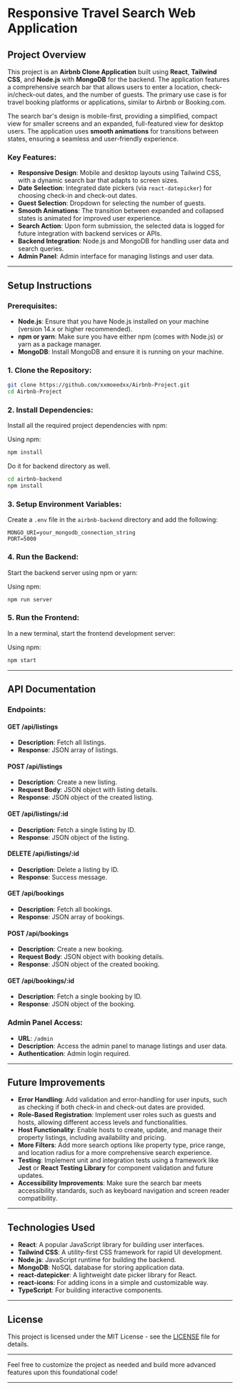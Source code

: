# Responsive Travel Search Web Application

## Project Overview

This project is an **Airbnb Clone Application** built using **React**, **Tailwind CSS**, and **Node.js** with **MongoDB** for the backend. The application features a comprehensive search bar that allows users to enter a location, check-in/check-out dates, and the number of guests. The primary use case is for travel booking platforms or applications, similar to Airbnb or Booking.com.

The search bar's design is mobile-first, providing a simplified, compact view for smaller screens and an expanded, full-featured view for desktop users. The application uses **smooth animations** for transitions between states, ensuring a seamless and user-friendly experience.

### Key Features:
- **Responsive Design**: Mobile and desktop layouts using Tailwind CSS, with a dynamic search bar that adapts to screen sizes.
- **Date Selection**: Integrated date pickers (via `react-datepicker`) for choosing check-in and check-out dates.
- **Guest Selection**: Dropdown for selecting the number of guests.
- **Smooth Animations**: The transition between expanded and collapsed states is animated for improved user experience.
- **Search Action**: Upon form submission, the selected data is logged for future integration with backend services or APIs.
- **Backend Integration**: Node.js and MongoDB for handling user data and search queries.
- **Admin Panel**: Admin interface for managing listings and user data.

---

## Setup Instructions

### Prerequisites:
- **Node.js**: Ensure that you have Node.js installed on your machine (version 14.x or higher recommended).
- **npm or yarn**: Make sure you have either npm (comes with Node.js) or yarn as a package manager.
- **MongoDB**: Install MongoDB and ensure it is running on your machine.

### 1. Clone the Repository:
```bash
git clone https://github.com/xxmoeedxx/Airbnb-Project.git
cd Airbnb-Project
```

### 2. Install Dependencies:
Install all the required project dependencies with npm:

Using npm:
```bash
npm install
```

Do it for backend directory as well.

```bash
cd airbnb-backend
npm install
```

### 3. Setup Environment Variables:
Create a `.env` file in the `airbnb-backend` directory and add the following:
```
MONGO_URI=your_mongodb_connection_string
PORT=5000
```

### 4. Run the Backend:
Start the backend server using npm or yarn:

Using npm:
```bash
npm run server
```

### 5. Run the Frontend:
In a new terminal, start the frontend development server:

Using npm:
```bash
npm start
```

---

## API Documentation

### Endpoints:

#### GET /api/listings
- **Description**: Fetch all listings.
- **Response**: JSON array of listings.

#### POST /api/listings
- **Description**: Create a new listing.
- **Request Body**: JSON object with listing details.
- **Response**: JSON object of the created listing.

#### GET /api/listings/:id
- **Description**: Fetch a single listing by ID.
- **Response**: JSON object of the listing.

#### DELETE /api/listings/:id
- **Description**: Delete a listing by ID.
- **Response**: Success message.
#### GET /api/bookings
- **Description**: Fetch all bookings.
- **Response**: JSON array of bookings.

#### POST /api/bookings
- **Description**: Create a new booking.
- **Request Body**: JSON object with booking details.
- **Response**: JSON object of the created booking.

#### GET /api/bookings/:id
- **Description**: Fetch a single booking by ID.
- **Response**: JSON object of the booking.

### Admin Panel Access:
- **URL**: `/admin`
- **Description**: Access the admin panel to manage listings and user data.
- **Authentication**: Admin login required.

---

## Future Improvements

- **Error Handling**: Add validation and error-handling for user inputs, such as checking if both check-in and check-out dates are provided.
- **Role-Based Registration**: Implement user roles such as guests and hosts, allowing different access levels and functionalities.
- **Host Functionality**: Enable hosts to create, update, and manage their property listings, including availability and pricing.
- **More Filters**: Add more search options like property type, price range, and location radius for a more comprehensive search experience.
- **Testing**: Implement unit and integration tests using a framework like **Jest** or **React Testing Library** for component validation and future updates.
- **Accessibility Improvements**: Make sure the search bar meets accessibility standards, such as keyboard navigation and screen reader compatibility.

---

## Technologies Used

- **React**: A popular JavaScript library for building user interfaces.
- **Tailwind CSS**: A utility-first CSS framework for rapid UI development.
- **Node.js**: JavaScript runtime for building the backend.
- **MongoDB**: NoSQL database for storing application data.
- **react-datepicker**: A lightweight date picker library for React.
- **react-icons**: For adding icons in a simple and customizable way.
- **TypeScript**: For building interactive components.

---

## License

This project is licensed under the MIT License - see the [LICENSE](LICENSE) file for details.

---

Feel free to customize the project as needed and build more advanced features upon this foundational code!

---